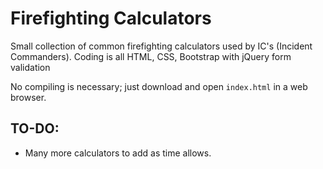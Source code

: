 # Firefighting Calculators
Small collection of common firefighting calculators used by IC's (Incident 
Commanders). Coding is all HTML, CSS, Bootstrap with jQuery form validation

No compiling is necessary; just download and open `index.html` in a web browser.

## TO-DO:
* Many more calculators to add as time allows.
